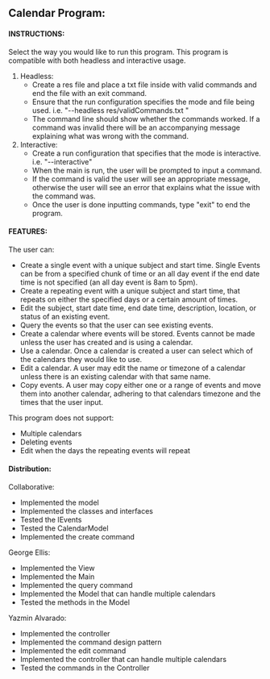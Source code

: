 ## Calendar Program:

#### INSTRUCTIONS:
Select the way you would like to run this program. This program is compatible with both 
headless and interactive usage.
   1) Headless: 
      *  Create a res file and place a txt file inside with valid commands and end the file with an
   exit command.  
      * Ensure that the run configuration specifies the mode and file being used. 
   i.e. "--headless res/validCommands.txt "
      * The command line should show whether the commands worked.  If a command was invalid there 
   will be an accompanying message explaining what was wrong with the command. 
   2) Interactive: 
      * Create a run configuration that specifies that the mode is interactive. 
      i.e. "--interactive"
      * When the main is run, the user will be prompted to input a command.  
      * If the command is valid the user will see an appropriate message, otherwise the user will
   see an error that explains what the issue with the command was.  
      * Once the user is done inputting commands, type "exit" to end the program.

#### FEATURES: 
The user can:
* Create a single event with a unique subject and start time.  Single Events can be from a 
specified chunk of time or an all day event if the end date time is not specified (an all day event 
is 8am to 5pm).
* Create a repeating event with a unique subject and start time, that repeats on either the 
specified days or a certain amount of times. 
* Edit the subject, start date time, end date time, description, location, or status of an existing
event.
* Query the events so that the user can see existing events.
* Create a calendar where events will be stored.  Events cannot be made unless the user has created 
and is using a calendar. 
* Use a calendar.  Once a calendar is created a user can select which of the calendars they would 
like to use.
* Edit a calendar.  A user may edit the name or timezone of a calendar unless there is an existing 
calendar with that same name.
* Copy events.  A user may copy either one or a range of events and move them into another calendar,
adhering to that calendars timezone and the times that the user input. 

This program does not support: 
* Multiple calendars
* Deleting events 
* Edit when the days the repeating events will repeat

#### Distribution: 

Collaborative: 
* Implemented the model
* Implemented the classes and interfaces 
* Tested the IEvents
* Tested the CalendarModel
* Implemented the create command

George Ellis:
* Implemented the View
* Implemented the Main
* Implemented the query command
* Implemented the Model that can handle multiple calendars
* Tested the methods in the Model


Yazmin Alvarado: 
* Implemented the controller
* Implemented the command design pattern 
* Implemented the edit command 
* Implemented the controller that can handle multiple calendars
* Tested the commands in the Controller


